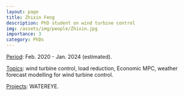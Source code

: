 ```yaml
---
layout: page
title: Zhixin Feng
description: PhD student on wind turbine control
img: /assets/img/people/Zhixin.jpg
importance: 3
category: PhDs
---
```


<!-- NOTE: make the profile picture appear here as in my about page (copy the code for floating image) -->

<u>Period</u>: Feb. 2020 - Jan. 2024 (estimated).

<u>Topics</u>: wind turbine control, load reduction, Economic MPC, weather forecast modelling for wind turbine control.

<u>Projects</u>: WATEREYE.

<!-- NOTE: add projects to everybody, with links to their page -->